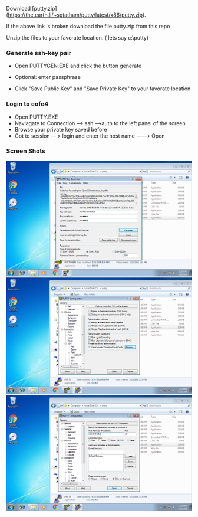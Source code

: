 Download [putty.zip] (https://the.earth.li/~sgtatham/putty/latest/x86/putty.zip).

If the above link is broken download the file putty.zip from this repo

Unzip the files to your favorate location. ( lets say c:\putty\)

### Generate ssh-key pair

  - Open PUTTYGEN.EXE and click the button generate

  - Optional: enter passphrase

  - Click "Save Public Key" and "Save Private Key" to your favorate location
  
### Login to eofe4  
  
  - Open PUTTY.EXE 
  - Naviagate to Connection --> ssh -->auth to the left panel of the screen 
  - Browse your private key saved before 
  - Got to session -- > login and enter the host name ---> Open 
   
  ### Screen Shots 
![ssh gen keys](https://github.com/ac427/help/blob/master/screenshots/ssh_key_gen.png "Generate Keys")
![ssh browse private key](https://github.com/ac427/help/blob/master/screenshots/browse_private_key.png "Browse private key")
![ssh putty login ](https://github.com/ac427/help/blob/master/screenshots/login.png "Login")
